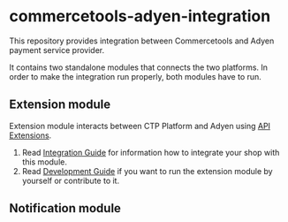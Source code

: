 # commercetools-adyen-integration
This repository provides integration between Commercetools and Adyen payment service provider.

It contains two standalone modules that connects the two platforms.
In order to make the integration run properly, both modules have to run.

## Extension module
Extension module interacts between CTP Platform and Adyen using [API Extensions](https://docs.commercetools.com/http-api-projects-api-extensions).
1. Read [Integration Guide](./extension/docs/IntegrationGuide.md) for information how to integrate your shop with this module.  
1. Read [Development Guide](./extension/docs/DevelopmentGuide.md) if you want to run the extension module by yourself or contribute to it.

## Notification module  
